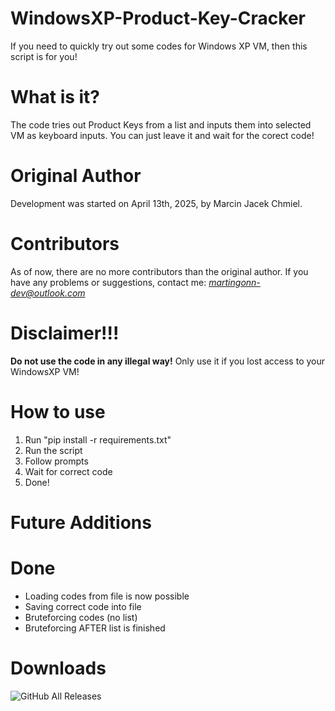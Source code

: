 # WindowsXP-Product-Key-Cracker
If you need to quickly try out some codes for Windows XP VM, then this script is for you!
# What is it?
The code tries out Product Keys from a list and inputs them into selected VM as keyboard inputs. You can just leave it and wait for the corect code!
# Original Author 
Development was started on April 13th, 2025, by Marcin Jacek Chmiel.
# Contributors 
As of now, there are no more contributors than the original author.
If you have any problems or suggestions, contact me: *martingonn-dev@outlook.com*
# Disclaimer!!!
**Do not use the code in any illegal way!** Only use it if you lost access to your WindowsXP VM!
# How to use
1. Run "pip install -r requirements.txt"
2. Run the script
3. Follow prompts
4. Wait for correct code
5. Done!

# Future Additions
  # Done
  * Loading codes from file is now possible
* Saving correct code into file
* Bruteforcing codes (no list)
* Bruteforcing AFTER list is finished

# Downloads
![GitHub All Releases](https://img.shields.io/github/downloads/Martingonn/WindowsXP-Product-Key-Cracker/total)
